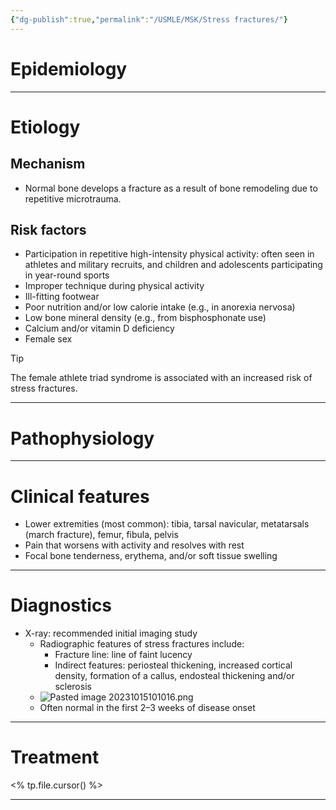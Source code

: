 ```yaml
---
{"dg-publish":true,"permalink":"/USMLE/MSK/Stress fractures/"}
---
```


# Epidemiology


---
# Etiology
## Mechanism
- Normal bone develops a fracture as a result of bone remodeling due to repetitive microtrauma. 
## Risk factors
- Participation in repetitive high-intensity physical activity: often seen in athletes and military recruits, and children and adolescents participating in year-round sports
- Improper technique during physical activity
- Ill-fitting footwear
- Poor nutrition and/or low calorie intake (e.g., in anorexia nervosa)
- Low bone mineral density (e.g., from bisphosphonate use)
- Calcium and/or vitamin D deficiency
- Female sex

>[!tip] 
>The female athlete triad syndrome is associated with an increased risk of stress fractures.

---
# Pathophysiology


---
# Clinical features
- Lower extremities (most common): tibia, tarsal navicular, metatarsals (march fracture), femur, fibula, pelvis
- Pain that worsens with activity and resolves with rest
- Focal bone tenderness, erythema, and/or soft tissue swelling

---
# Diagnostics
- X-ray: recommended initial imaging study
	- Radiographic features of stress fractures include:
		- Fracture line: line of faint lucency
		- Indirect features: periosteal thickening, increased cortical density, formation of a callus, endosteal thickening and/or sclerosis
	- ![Pasted image 20231015101016.png](/img/user/appendix/Pasted%20image%2020231015101016.png)
	- Often normal in the first 2–3 weeks of disease onset

---
# Treatment
<% tp.file.cursor() %>

---

